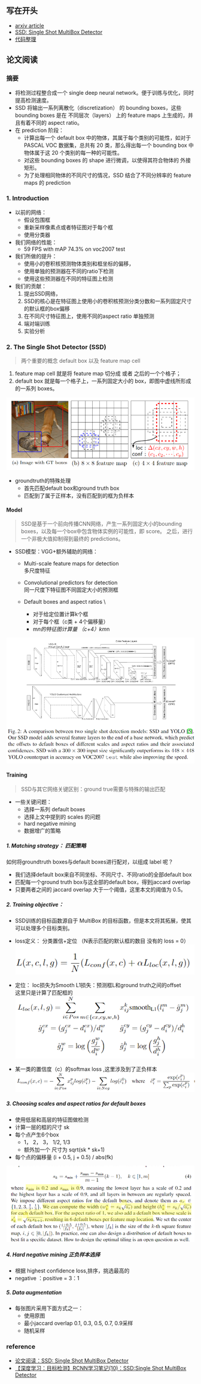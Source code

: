 ## 写在开头

* [arxiv article](http://arxiv.org/abs/1512.02325)
* [SSD: Single Shot MultiBox Detector](2016-SSD%20Single%20Shot%20MultiBox%20Detector.pdf)
* [代码整理](https://github.com/jiye-ML/SSD.git)

## 论文阅读

### 摘要

* 将检测过程整合成一个 single deep neural network。便于训练与优化，同时提高检测速度。
* SSD 将输出一系列离散化（discretization） 的 bounding boxes，这些 bounding boxes 是在 不同层次（layers） 上的 feature maps 上生成的，并且有着不同的 aspect ratio。
* 在 prediction 阶段：
    * 计算出每一个 default box 中的物体，其属于每个类别的可能性，如对于 PASCAL VOC 数据集，总共有 20 类，那么得出每一个 bounding box 中物体属于这 20 个类别的每一种的可能性。
    * 对这些 bounding boxes 的 shape 进行微调，以使得其符合物体的 外接矩形。
    * 为了处理相同物体的不同尺寸的情况，SSD 结合了不同分辨率的 feature maps 的 prediction
    
### 1. Introduction

* 以前的网络：
    * 假设包围框
    * 重新采样像素点或者特征图对于每个框
    * 使用分类器
* 我们网络的性能：
    * 59 FPS with mAP 74.3% on voc2007 test
* 我们所做的提升：
    * 使用小的卷积核预测物体类别和框坐标的偏移，
    * 使用单独的预测器在不同的ratio下检测
    * 使用这些预测器在不同的特征图上检测
* 我们的贡献：
    1. 提出SSD网络，
    2. SSD的核心是在特征图上使用小的卷积核预测分类分数和一系列固定尺寸的默认框的box偏移
    3. 在不同尺寸特征图上，使用不同的aspect ratio 单独预测
    4. 端对端训练
    5. 实验分析
    

### 2. The Single Shot Detector (SSD) 

> 两个重要的概念 default box 以及 feature map cell   

1. feature map cell 就是将 feature map 切分成 或者 之后的一个个格子；
2. default box 就是每一个格子上，一系列固定大小的 box，即图中虚线所形成的一系列 boxes。

![](default_box_feature_map_cell.png)

* groundtruth的特殊处理
    * 首先匹配default box和ground truth box
    * 匹配到了属于正样本，没有匹配到的框为负样本


#### Model

> SSD是基于一个前向传播CNN网络，产生一系列固定大小的bounding boxes，以及每一个box中包含物体实例的可能性，即 score。
之后，进行一个非极大值抑制得到最终的 predictions。

* SSD模型：VGG+额外辅助的网络：
    * Multi-scale feature maps for detection \
    多尺度特征
    
    * Convolutional predictors for detection \
    同一尺度下特征图不同固定大小的预测框
    
    * Default boxes and aspect ratios \
        * 对于给定位置计算k个框
        * 对于每个框（c类 + 4个偏移量）
        * m*n的特征图计算量 （c+4）*k*m*n
    
![](SSD_architecture.png)


#### Training

> SSD与其它网络关键区别：ground true需要与特殊的输出匹配

* 一些关键问题：
    * 选择一系列 default boxes
    * 选择上文中提到的 scales 的问题
    * hard negative mining
    * 数据增广的策略


##### 1. Matching strategy： 匹配策略

如何将groundtruth boxes与default boxes进行配对，以组成 label 呢？ 
* 我们选择default box来自不同坐标、不同尺寸、不同ratio的全部default box
* 匹配每一个ground truth box与这全部的default box，得到jaccard overlap
* 只要两者之间的 jaccard overlap 大于一个阈值，这里本文的阈值为 0.5。 

##### 2. Training objective：

* SSD训练的目标函数源自于 MultiBox 的目标函数，但是本文将其拓展，使其可以处理多个目标类别。
* loss定义： 分类置信+定位  （N表示匹配的默认框的数目 没有的 loss = 0）  \
![](loss.png)   

* 定位： loc损失为Smooth L1损失：预测框L和ground truth之间的offset \
 这里只是计算了匹配框的    
![](loc_loss.png)  

* 某一类的置信度（c）的softmax loss ,这里涉及到了正负样本   \
![](conf_loss.png) 


##### 3. Choosing scales and aspect ratios for default boxes

* 使用低层和高层的特征图做检测
* 计算一层的框的尺寸 sk
* 每个点产生6个box      
    * 1， 2， 3， 1/2, 1/3 
    * 额外加一个 尺寸为 sqrt(sk * sk+1)
* 每个点的偏移量 (i + 0.5, j + 0.5) / abs(fk)
    
![](default_box.png)   


##### 4. Hard negative mining 正负样本选择

* 根据 highest confidence loss,排序，挑选最高的
* negative ：positive = 3：1

##### 5. Data augmentation
* 每张图片采用下面方式之一：
    * 使用原图
    * 最小jaccard overlap 0.1, 0.3, 0.5, 0.7, 0.9采样
    * 随机采样
    

### reference 

* [论文阅读：SSD: Single Shot MultiBox Detector](http://blog.csdn.net/u010167269/article/details/52563573)
* [【深度学习：目标检测】RCNN学习笔记(10)：SSD:Single Shot MultiBox Detector](http://blog.csdn.net/smf0504/article/details/52745070)


